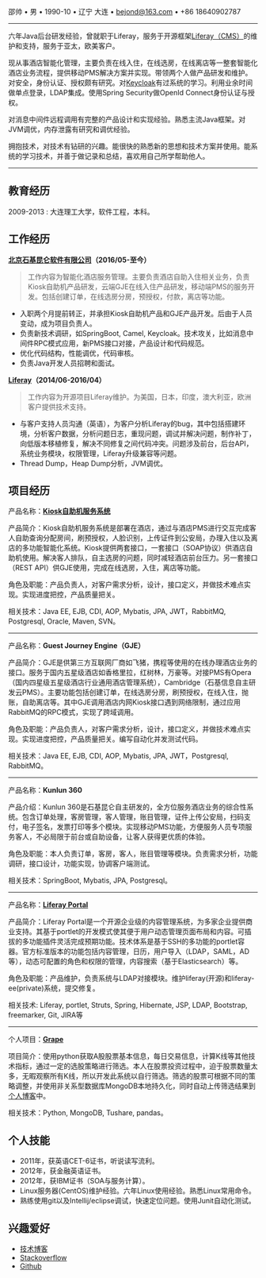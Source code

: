 邵帅 • 男 • 1990-10 • 辽宁 大连 • <bejond@163.com> • +86 18640902787

------
六年Java后台研发经验，曾就职于Liferay，服务于开源框架[Liferay（CMS）]((https://github.com/liferay/liferay-portal))的维护和支持，服务于亚太，欧美客户。

现从事酒店智能化管理，主要负责在线入住，在线选房，在线离店等一整套智能化酒店业务流程，提供移动PMS解决方案并实现。带领两个人做产品研发和维护。
对安全，身份认证、授权颇有研究。对[Keycloak](https://www.keycloak.org/)有过系统的学习。利用业余时间做单点登录，LDAP集成。使用Spring Security做OpenId Connect身份认证与授权。

对消息中间件远程调用有完整的产品设计和实现经验。熟悉主流Java框架。对JVM调优，内存泄露有研究和调优经验。

拥抱技术，对技术有钻研的兴趣。能很快的熟悉新的思想和技术方案并使用。能系统的学习技术，并善于做记录和总结，喜欢用自己所学帮助他人。

------

教育经历
----

2009-2013 : 大连理工大学，软件工程，本科。

工作经历
----

**[北京石基昆仑软件有限公司](http://www.shijinet.cn)（2016/05-至今）**
> 工作内容为智能化酒店服务管理。主要负责酒店自助入住相关业务，负责Kiosk自助机产品研发，云端GJE在线入住产品研发，移动端PMS的服务开发。包括创建订单，在线选房分房，预授权，付款，离店等功能。

* 入职两个月提前转正，并承担Kiosk自助机产品和GJE产品开发。后由于人员变动，成为项目负责人。
* 负责新技术调研，如SpringBoot, Camel, Keycloak。技术攻关，比如消息中间件RPC模式应用，新PMS接口对接，产品设计和代码规范。
* 优化代码结构，性能调优，代码审核。
* 负责Java开发人员招聘和面试。

**[Liferay](https://www.liferay.com)（2014/06-2016/04）**
> 工作内容为开源项目Liferay维护。为美国，日本，印度，澳大利亚，欧洲客户提供技术支持。

* 与客户支持人员沟通（英语），为客户分析Liferay的bug，其中包括搭建环境，分析客户数据，分析问题日志，重现问题，调试并解决问题，制作补丁，向低版本移植修复，解决不同修复之间代码冲突。问题涉及前台，后台API，系统业务模块，权限管理，Liferay升级兼容等问题。
* Thread Dump，Heap Dump分析，JVM调优。


项目经历
----

产品名称：**[Kiosk自助机服务系统](http://www.shijinet.cn/Check%20in.html)**

产品简介：Kiosk自助机服务系统是部署在酒店，通过与酒店PMS进行交互完成客人自助查询分配房间，刷预授权，人脸识别，上传证件到公安局，办理入住以及离店的多功能智能化系统。Kiosk提供两套接口，一套接口（SOAP协议）供酒店自助机使用。解决客人排队，自主选房的问题，同时减轻酒店前台压力。另一套接口（REST API）供GJE使用，完成在线选房，入住，离店等功能。

角色及职能：产品负责人，对客户需求分析，设计，接口定义，并做技术难点实现。实现进度把控，产品质量把关。

相关技术：Java EE, EJB, CDI, AOP, Mybatis, JPA, JWT，RabbitMQ, Postgresql, Oracle, Maven, SVN。

----

产品名称：**Guest Journey Engine（GJE）**

产品简介：GJE是供第三方互联网厂商如飞猪，携程等使用的在线办理酒店业务的接口。服务于国内五星级酒店如香格里拉，红树林，万豪等。对接PMS有Opera（国内四星级五星级酒店行业通用酒店管理系统），Cambridge（石基信息自主研发云PMS）。主要功能包括创建订单，在线选房分房，刷预授权，在线入住，抛账，自助离店等。其中GJE调用酒店内网Kiosk接口遇到网络限制，通过应用RabbitMQ的RPC模式，实现了跨域调用。

角色及职能：产品负责人，对客户需求分析，设计，接口定义，并做技术难点实现。实现进度把控，产品质量把关。编写自动化并发测试代码。

相关技术：Java EE, EJB, CDI, AOP, Mybatis, JPA, JWT，Postgresql, RabbitMQ。

----

产品名称：**Kunlun 360**

产品介绍：Kunlun 360是石基昆仑自主研发的，全方位服务酒店业务的综合性系统。包含订单处理，客房管理，客人管理，账目管理，证件上传公安局，扫码支付，电子签名，发票打印等多个模块。实现移动PMS功能，方便服务人员专项服务客人，不必局限于前台或自助设备，让客人获得更优质的体验。

角色及职能：本人负责订单，客房，客人，账目管理等模块。负责需求分析，功能调研，接口设计，功能实现，协调客户端测试。

相关技术：SpringBoot, Mybatis, JPA, Postgresql。

----

产品名称：**[Liferay Portal](https://github.com/liferay/liferay-portal)**

产品简介：Liferay Portal是一个开源企业级的内容管理系统，为多家企业提供商业支持。其基于portlet的开发模式使其便于用户动态管理页面布局和内容。可插拔的多功能插件灵活完成预期功能。技术体系是基于SSH的多功能的portlet容器。官方标准版本的功能包括内容管理，日历，用户导入（LDAP，SAML，AD等），动态可配置的角色和权限的管理，内容搜索（基于Elasticsearch）等。

角色及职能：产品维护，负责系统与LDAP对接模块。维护liferay(开源)和liferay-ee(private)系统，提交修复。

相关技术: Liferay, portlet, Struts, Spring, Hibernate, JSP, LDAP, Bootstrap, freemarker, Git, JIRA等

----

个人项目：**[Grape](https://github.com/bejondshao/grape)**

项目简介：使用python获取A股股票基本信息，每日交易信息，计算K线等其他技术指标，通过一定的选股策略进行筛选。本人在股票投资过程中，迫于股票数量太多，无暇观察所有K线，所以开发此系统以自行筛选。筛选的股票可根据不同的策略调整，并使用非关系型数据库MongoDB本地持久化，同时自动上传筛选结果到[个人博客](https://tech.bejond.org/2020/01/05/grape%E8%82%A1%E7%A5%A8%E5%88%97%E8%A1%A8-2020/)中。

相关技术：Python, MongoDB, Tushare, pandas。

个人技能
----
* 2011年，获英语CET-6证书，听说读写流利。
* 2012年，获金融英语证书。
* 2012年，获IBM证书（SOA与服务计算）。
* Linux服务器(CentOS)维护经验。六年Linux使用经验。熟悉Linux常用命令。* 熟练使用git以及Intellij/eclipse调试，快速定位问题。使用Junit自动化测试。

兴趣爱好
----
* [技术博客](http://tech.bejond.org)
* [Stackoverflow](https://stackoverflow.com/users/3908814/bejond?tab=profile)
* [Github](https://github.com/bejondshao)

